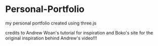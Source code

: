 # Personal-Portfolio
my personal portfolio created using three.js

credits to Andrew Woan's tutorial for inspiration and Boko's site for the original inspiration behind Andrew's video!!!
